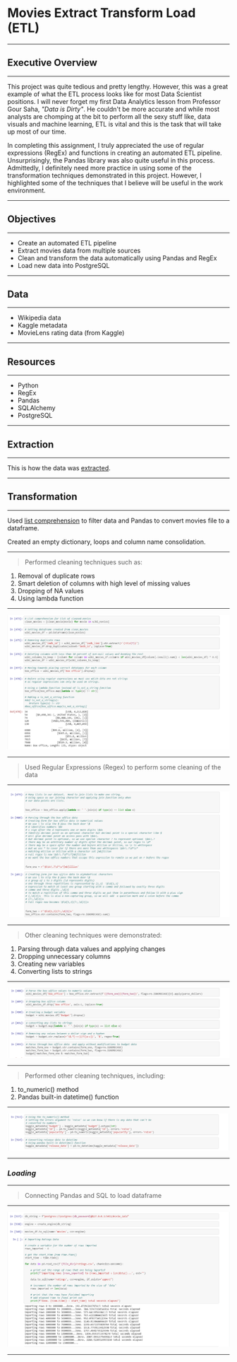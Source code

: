 # Movies Extract Transform Load (ETL)

-------------------------
## Executive Overview ##
-------------------------
This project was quite tedious and pretty lengthy.  However, this was a great example of what the ETL
process looks like for most Data Scientist positions.  I will never forget my first Data Analytics lesson
from Professor Gour Saha, _"Data is Dirty"_.  He couldn't be more accurate and while most analysts are
chomping at the bit to perform all the sexy stuff like, data visuals and machine learning, ETL is vital 
and this is the task that will take up most of our time.

In completing this assignment, I truly appreciated the use of regular expressions (RegEx) and functions in 
creating an automated ETL pipeline.  Unsurprisingly, the Pandas library was also quite useful in this process.
Admittedly, I definitely need more practice in using some of the transformation techniques demonstrated in 
this project. However, I highlighted some of the techniques that I believe will be useful in the work 
environment.

-----------------
## Objectives ##
-----------------
* Create an automated ETL pipeline
* Extract movies data from multiple sources
* Clean and transform the data automatically using Pandas and RegEx
* Load new data into PostgreSQL

-----------
## Data ## 
-----------
* Wikipedia data
* Kaggle metadata
* MovieLens rating data (from Kaggle)

----------------
## Resources ##
----------------
* Python
* RegEx
* Pandas
* SQLAlchemy
* PostgreSQL

-----------------
## Extraction ##
-----------------
This is how the data was [extracted](https://github.com/GR8505/Movies-ETL/blob/master/Images/Extraction.png).

---------------------
## Transformation ##
---------------------
Used [list comprehension](https://github.com/GR8505/Movies-ETL/blob/master/Images/Transformation1.png) to filter data and  Pandas to convert movies file to a dataframe.

Created an empty dictionary, loops and column name consolidation.

[](https://github.com/GR8505/Movies-ETL/blob/master/Images/Transformation2.png)


---------------------------------------------------------------------------------------------------
> Performed cleaning techniques such as:
1. Removal of duplicate rows
2. Smart deletion of columns with high level of missing values
3. Dropping of NA values
4. Using lambda function
---------------------------------------------------------------------------------------------------
![](https://github.com/GR8505/Movies-ETL/blob/master/Images/Transformation3.png)


---------------------------------------------------------------------------------------------------
> Used Regular Expressions (Regex) to perform some cleaning of the data
--------------------------------------------------------------------------------------------------
![](https://github.com/GR8505/Movies-ETL/blob/master/Images/Transformation4.png)


--------------------------------------------------------------------------------------------
> Other cleaning techniques were demonstrated:
1) Parsing through data values and applying changes
2) Dropping unnecessary columns
3) Creating new variables
4) Converting lists to strings
-------------------------------------------------------------------------------------------
![](https://github.com/GR8505/Movies-ETL/blob/master/Images/Transformation5.png)


-------------------------------------------------------------------------------------------
> Performed other cleaning techniques, including:
1) to_numeric() method
2) Pandas built-in datetime() function
-------------------------------------------------------------------------------------------
![](https://github.com/GR8505/Movies-ETL/blob/master/Images/Transformation6.png)


-------------------------------------------------------------------------------------------
### _Loading_ ###

------------------------------------------------------------------------------------------
> Connecting Pandas and SQL to load dataframe
------------------------------------------------------------------------------------------
![](https://github.com/GR8505/Movies-ETL/blob/master/Images/Load.png)


------------------------------------------------------------------------------------------
